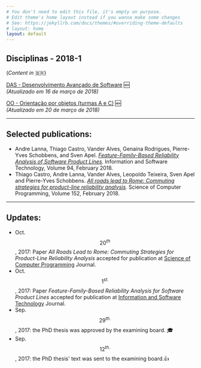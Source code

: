 ```yaml
---
# You don't need to edit this file, it's empty on purpose.
# Edit theme's home layout instead if you wanna make some changes
# See: https://jekyllrb.com/docs/themes/#overriding-theme-defaults
# layout: home
layout: default
---
```

[das_page]: /lectures/das/planoDeAulas.html
[oo_page]: /lectures/oo/planoDeAulas.html

## Disciplinas - 2018-1  
(_Content in_ <span>&#x1f1e7;&#x1f1f7;</span>)

[DAS - Desenvolvimento Avançado de Software][das_page] :new:  
*(Atualizado em 16 de março de 2018)*

[OO - Orientação por objetos (turmas A e C)][oo_page] :new:   
*(Atualizado em 20 de março de 2018)*

--------------------------------------------------------------------------------
## Selected publications:

* Andre Lanna, Thiago Castro, Vander Alves, Genaina Rodrigues,
  Pierre-Yves Schobbens, and Sven Apel. _[Feature-Family-Based Reliability
Analysis of Software Product Lines][ist2017]._ Information and Software
Technology, Volume 94, February 2018.  
* Thiago Castro, Andre Lanna, Vander Alves, Leopoldo Teixeira, Sven Apel and
  Pierre-Yves Schobbens. _[All roads lead to Rome: Commuting strategies for
  product-line reliability analysis][scp2018]._ Science of Computer Programming,
  Volume 152, February 2018.

--------------------------------------------------------------------------------
## Updates:  

* Oct. $$20^{th}$$, 2017: Paper _All Roads Lead to Rome: Commuting Strategies for
  Product-Line Reliability Analysis_ accepted for publication at [Science of
Computer Programming][scp] Journal.
* Oct. $$ 1^{st.}$$, 2017: Paper _Feature-Family-Based Reliability Analysis for
  Software Product Lines_ accepted for publication at [Information and
Software Technology][ist] Journal. 
* Sep. $$29^{th.}$$, 2017: the PhD thesis was approved by the examining board.
  :mortar_board:
* Sep. $$12^{th.}$$, 2017: the PhD thesis' text was sent to the examining
  board.:+1:




[ist]: https://www.journals.elsevier.com/information-and-software-technology/
[scp]: https://www.journals.elsevier.com/science-of-computer-programming/
[ist2017]: http://ow.ly/DZeZ30fBFcF
[scp2018]: https://www.sciencedirect.com/science/article/pii/S0167642317302253
